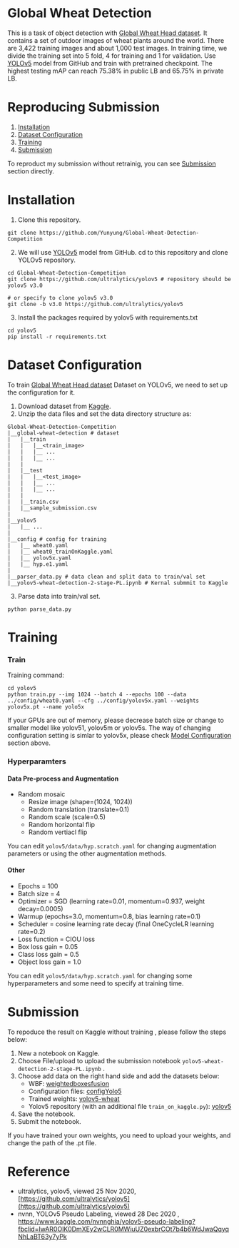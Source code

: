 # Global Wheat Detection

This is a task of object detection with [Global Wheat Head dataset](https://www.kaggle.com/c/global-wheat-detection). It contains a set of outdoor images of wheat plants around the world. There are 3,422 training images and  about 1,000 test images. In training time, we divide the training set into 5 fold, 4 for training and 1 for validation. Use [YOLOv5](https://github.com/ultralytics/yolov5) model from GitHub and train with pretrained checkpoint. The highest testing mAP can reach 75.38% in public LB and 65.75% in private LB.

# Reproducing Submission
1. [Installation](#Installation)
2. [Dataset Configuration](#Dataset-Configuration)
3. [Training](#Training) 
4. [Submission](#Submission)

To reproduct my submission without retrainig, you can see [Submission](#Submission) section directly.

# Installation
1. Clone this repository. 
```
git clone https://github.com/Yunyung/Global-Wheat-Detection-Competition
```

2. We will use [YOLOv5](https://github.com/ultralytics/yolov5) model from GitHub. cd to this repository and clone YOLOv5 repository.
```
cd Global-Wheat-Detection-Competition
git clone https://github.com/ultralytics/yolov5 # repository should be yolov5 v3.0

# or specify to clone yolov5 v3.0 
git clone -b v3.0 https://github.com/ultralytics/yolov5
```

3. Install the packages required by yolov5 with requirements.txt
```
cd yolov5
pip install -r requirements.txt
```




# Dataset Configuration
To train [Global Wheat Head dataset](https://www.kaggle.com/c/global-wheat-detection) Dataset on YOLOv5, we need to set up the configuration for it.
1. Download dataset from [Kaggle](https://www.kaggle.com/c/global-wheat-detection/data).
2. Unzip the data files and set the data directory structure as:
```
Global-Wheat-Detection-Competition
|__global-wheat-detection # dataset
|   |__train
|   |   |__<train_image>
|   |   |__ ...
|   |   |__ ... 
|   |
|   |__test
|   |   |__<test_image>
|   |   |__ ...
|   |   |__ ... 
|   |
|   |__train.csv
|   |__sample_submission.csv
|   
|__yolov5 
|   |__ ...
|   
|__config # config for training
|   |__ wheat0.yaml
|   |__ wheat0_trainOnKaggle.yaml
|   |__ yolov5x.yaml
|   |__ hyp.e1.yaml
|   
|__parser_data.py # data clean and split data to train/val set
|__yolov5-wheat-detection-2-stage-PL.ipynb # Kernal submmit to Kaggle
```
3. Parse data into train/val set.
```
python parse_data.py
``` 

# Training

### Train
Training command:
```
cd yolov5
python train.py --img 1024 --batch 4 --epochs 100 --data ../config/wheat0.yaml --cfg ../config/yolov5x.yaml --weights yolov5x.pt --name yolo5x
```
If your GPUs are out of memory, please decrease batch size or change to smaller model like yolov51, yolov5m or yolov5s. The way of changing configuration setting is simlar to yolov5x, please check [Model Configuration](#Model-Configuration) section above.

###  Hyperparamters
#### Data Pre-process and Augmentation
*	Random mosaic
    * Resize image (shape=(1024, 1024))
    * Random translation (translate=0.1)
    * Random scale (scale=0.5)
    * Random horizontal flip
    * Random vertiacl flip

You can edit ```yolov5/data/hyp.scratch.yaml``` for changing augmentation parameters or using the other augmentation methods.

#### Other 
*	Epochs = 100
*	Batch size = 4
*	Optimizer = SGD (learning rate=0.01, momentum=0.937, weight decay=0.0005)
*	Warmup (epochs=3.0, momentum=0.8, bias learning rate=0.1)
*	Scheduler = cosine learning rate decay (final OneCycleLR learning rate=0.2)
*	Loss function = CIOU loss
*	Box loss gain = 0.05
*	Class loss gain = 0.5
*	Object loss gain = 1.0


You can edit ```yolov5/data/hyp.scratch.yaml``` for changing some hyperparameters and some need to specify at training time.


# Submission
To repoduce the result on Kaggle without training , please follow the steps below:
1. New a notebook on Kaggle.
2. Choose File/upload to upload the submission notebook ```yolov5-wheat-detection-2-stage-PL.ipynb``` .
3. Choose add data on the right hand side and add the datasets below:
   * WBF: [weightedboxesfusion](https://www.kaggle.com/shonenkov/weightedboxesfusion)
   * Configuration files: [configYolo5](https://www.kaggle.com/yunyung/configyolo5)
   * Trained weights: [yolov5-wheat](https://www.kaggle.com/yunyung/yolov5-wheat)
   * Yolov5 repository (with an additional file ```train_on_kaggle.py```): [yolov5](https://www.kaggle.com/yunyung/yolov5)
5. Save the notebook.
6. Submit the notebook.

If you have trained your own weights, you need to upload your weights, and change the path of the .pt file.
# Reference
*	ultralytics, yolov5, viewed 25 Nov 2020, [https://github.com/ultralytics/yolov5](https://github.com/ultralytics/yolov5)
*    nvnn, YOLOv5 Pseudo Labeling, viewed 28 Dec 2020 , https://www.kaggle.com/nvnnghia/yolov5-pseudo-labeling?fbclid=IwAR0OlK0DmXEy2wCLR0MWiuUZ0exbrCOt7b4b6WdJwaQqyqNhLaBT63y7yPk

